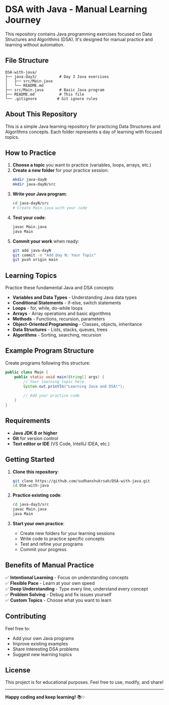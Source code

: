 # DSA with Java - Manual Learning Journey

This repository contains Java programming exercises focused on Data Structures and Algorithms (DSA). It's designed for manual practice and learning without automation.

## File Structure

```
DSA-with-java/
├── java-day3/          # Day 3 Java exercises
│   ├── src/Main.java
│   └── README.md
├── src/Main.java       # Basic Java program
├── README.md           # This file
└── .gitignore         # Git ignore rules
```

## About This Repository

This is a simple Java learning repository for practicing Data Structures and Algorithms concepts. Each folder represents a day of learning with focused topics.

## How to Practice

1. **Choose a topic** you want to practice (variables, loops, arrays, etc.)
2. **Create a new folder** for your practice session:
   ```bash
   mkdir java-dayN
   mkdir java-dayN/src
   ```
3. **Write your Java program**:
   ```bash
   cd java-dayN/src
   # Create Main.java with your code
   ```
4. **Test your code**:
   ```bash
   javac Main.java
   java Main
   ```
5. **Commit your work** when ready:
   ```bash
   git add java-dayN
   git commit -m "Add Day N: Your Topic"
   git push origin main
   ```

## Learning Topics

Practice these fundamental Java and DSA concepts:

- **Variables and Data Types** - Understanding Java data types
- **Conditional Statements** - if-else, switch statements  
- **Loops** - for, while, do-while loops
- **Arrays** - Array operations and basic algorithms
- **Methods** - Functions, recursion, parameters
- **Object-Oriented Programming** - Classes, objects, inheritance
- **Data Structures** - Lists, stacks, queues, trees
- **Algorithms** - Sorting, searching, recursion

## Example Program Structure

Create programs following this structure:

```java
public class Main {
    public static void main(String[] args) {
        // Your learning topic here
        System.out.println("Learning Java and DSA!");
        
        // Add your practice code
    }
}
```

## Requirements

- **Java JDK 8 or higher**
- **Git** for version control
- **Text editor or IDE** (VS Code, IntelliJ IDEA, etc.)

## Getting Started

1. **Clone this repository**:
   ```bash
   git clone https://github.com/sudhanshukrsah/DSA-with-java.git
   cd DSA-with-java
   ```

2. **Practice existing code**:
   ```bash
   cd java-day3/src
   javac Main.java
   java Main
   ```

3. **Start your own practice**:
   - Create new folders for your learning sessions
   - Write code to practice specific concepts  
   - Test and refine your programs
   - Commit your progress

## Benefits of Manual Practice

✅ **Intentional Learning** - Focus on understanding concepts  
✅ **Flexible Pace** - Learn at your own speed  
✅ **Deep Understanding** - Type every line, understand every concept  
✅ **Problem Solving** - Debug and fix issues yourself  
✅ **Custom Topics** - Choose what you want to learn  

## Contributing

Feel free to:
- Add your own Java programs
- Improve existing examples
- Share interesting DSA problems
- Suggest new learning topics

## License

This project is for educational purposes. Feel free to use, modify, and share!

---

**Happy coding and keep learning!** 📚✨
